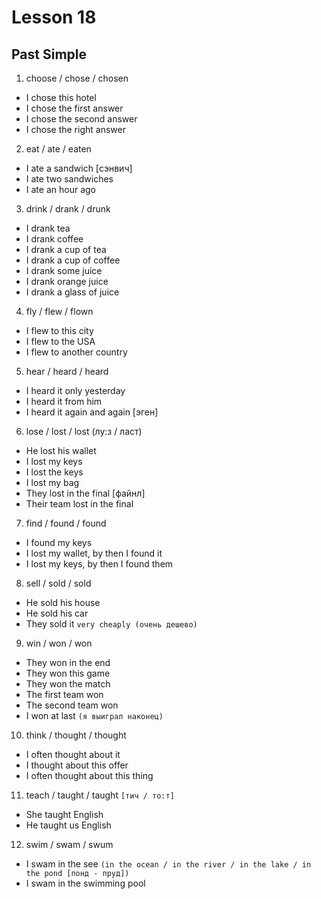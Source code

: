 # Lesson 18

## Past Simple

1. choose / chose / chosen

- I chose this hotel
- I chose the first answer
- I chose the second answer
- I chose the right answer

2. eat / ate / eaten

- I ate a sandwich [сэнвич]
- I ate two sandwiches
- I ate an hour ago

3. drink / drank / drunk

- I drank tea
- I drank coffee
- I drank a cup of tea
- I drank a cup of coffee
- I drank some juice
- I drank orange juice
- I drank a glass of juice

4. fly / flew / flown

- I flew to this city
- I flew to the USA
- I flew to another country

5. hear / heard / heard

- I heard it only yesterday
- I heard it from him
- I heard it again and again [эген]

6. lose / lost / lost (лу:з / ласт)

- He lost his wallet
- I lost my keys
- I lost the keys
- I lost my bag
- They lost in the final [файнл]
- Their team lost in the final

7. find / found / found

- I found my keys
- I lost my wallet, by then I found it
- I lost my keys, by then I found them

8. sell / sold / sold 

- He sold his house
- He sold his car
- They sold it `very cheaply (очень дешево)`

9. win / won / won

- They won in the end
- They won this game
- They won the match
- The first team won
- The second team won
- I won at last `(я выиграл наконец)`

10. think / thought / thought

- I often thought about it
- I thought about this offer
- I often thought about this thing

11. teach / taught / taught `[тич / то:т]`

- She taught English
- He taught us English

12. swim / swam / swum

- I swam in the see `(in the ocean / in the river / in the lake / in the pond [понд - пруд])`
- I swam in the swimming pool